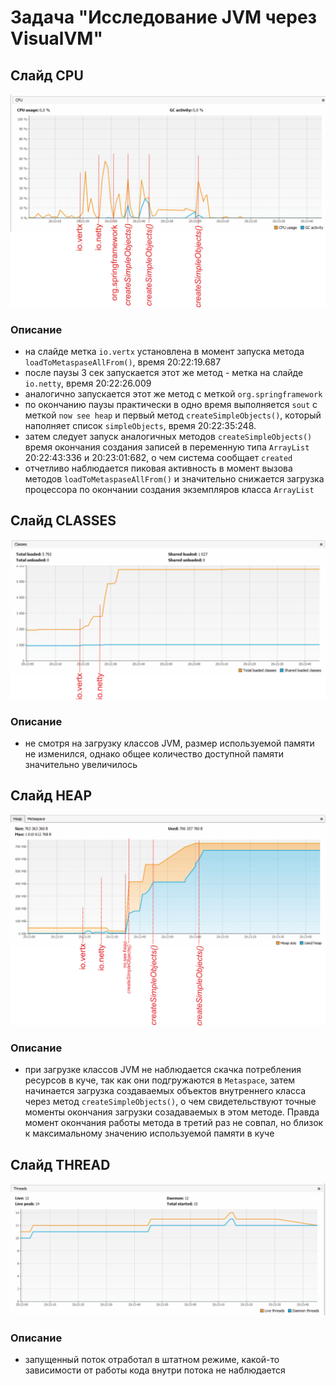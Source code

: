 # Задача "Исследование JVM через VisualVM"
## Слайд CPU
![alt text](https://github.com/wwowann/JVM_VisualVM_experience/blob/master/CPU.png?raw=true)
### Описание
* на слайде метка `io.vertx` установлена в момент запуска метода `loadToMetaspaseAllFrom()`, время 20:22:19.687
* после паузы 3 сек запускается этот же метод - метка на слайде `io.netty`, время 20:22:26.009
* аналогично запускается этот же метод с меткой `org.springframework`
* по окончанию паузы практически в одно время выполняется `sout` с меткой `now see heap` и 
первый метод `createSimpleObjects()`, который наполняет список `simpleObjects`, время 20:22:35:248.
* затем следует запуск аналогичных методов `createSimpleObjects()` время окончания создания записей в переменную типа `ArrayList`
20:22:43:336 и 20:23:01:682, о чем система сообщает `created`
* отчетливо наблюдается пиковая активность в момент вызова методов `loadToMetaspaseAllFrom()` и значительно снижается загрузка процессора 
по окончании создания экземпляров класса `ArrayList`  

## Слайд CLASSES
![alt text](https://github.com/wwowann/JVM_VisualVM_experience/blob/master/CLASSES.png?raw=true)
### Описание
* не смотря на загрузку классов JVM, размер используемой памяти не изменился, однако общее количество
доступной памяти значительно увеличилось

## Слайд HEAP
![alt text](https://github.com/wwowann/JVM_VisualVM_experience/blob/master/HEAP.png?raw=true)
### Описание
* при загрузке классов JVM не наблюдается скачка потребления ресурсов в куче, так как они подгружаются в `Metaspace`, затем начинается загрузка создаваемых объектов внутреннего класса через метод `createSimpleObjects()`, о чем свидетельствуют точные моменты окончания загрузки созадаваемых в этом методе. Правда момент окончания работы метода в третий раз не совпал, но близок к максимальному значению используемой памяти в куче

## Слайд THREAD
![alt text](https://github.com/wwowann/JVM_VisualVM_experience/blob/master/THREAD.png?raw=true)
### Описание
* запущенный поток отработал в штатном режиме, какой-то зависимости от работы кода внутри потока не наблюдается